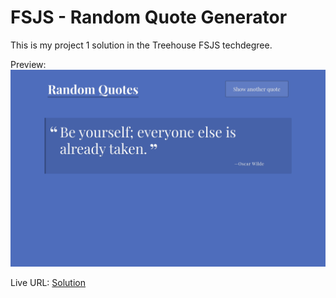 # FSJS - Random Quote Generator

This is my project 1 solution in the Treehouse FSJS techdegree.

Preview: 
![Random Quote Generator](./fsjs_random_quote_generator.png)

Live URL: [Solution](https://kalrog-dev.github.io/fsjs_random_quote_generator/)
